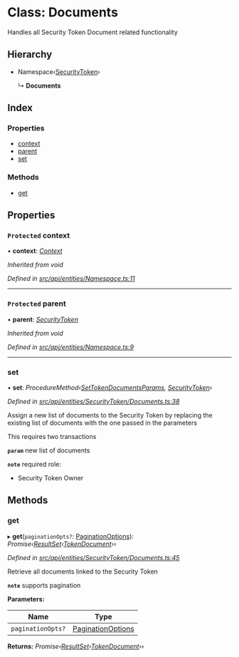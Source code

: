 # Class: Documents

Handles all Security Token Document related functionality

## Hierarchy

* Namespace‹[SecurityToken](securitytoken.md)›

  ↳ **Documents**

## Index

### Properties

* [context](documents.md#protected-context)
* [parent](documents.md#protected-parent)
* [set](documents.md#set)

### Methods

* [get](documents.md#get)

## Properties

### `Protected` context

• **context**: *[Context](context.md)*

*Inherited from void*

*Defined in [src/api/entities/Namespace.ts:11](https://github.com/PolymathNetwork/polymesh-sdk/blob/a0872cf4/src/api/entities/Namespace.ts#L11)*

___

### `Protected` parent

• **parent**: *[SecurityToken](securitytoken.md)*

*Inherited from void*

*Defined in [src/api/entities/Namespace.ts:9](https://github.com/PolymathNetwork/polymesh-sdk/blob/a0872cf4/src/api/entities/Namespace.ts#L9)*

___

###  set

• **set**: *ProcedureMethod‹[SetTokenDocumentsParams](../interfaces/settokendocumentsparams.md), [SecurityToken](securitytoken.md)›*

*Defined in [src/api/entities/SecurityToken/Documents.ts:38](https://github.com/PolymathNetwork/polymesh-sdk/blob/a0872cf4/src/api/entities/SecurityToken/Documents.ts#L38)*

Assign a new list of documents to the Security Token by replacing the existing list of documents with the one passed in the parameters

This requires two transactions

**`param`** new list of documents

**`note`** required role:
  - Security Token Owner

## Methods

###  get

▸ **get**(`paginationOpts?`: [PaginationOptions](../interfaces/paginationoptions.md)): *Promise‹[ResultSet](../interfaces/resultset.md)‹[TokenDocument](../interfaces/tokendocument.md)››*

*Defined in [src/api/entities/SecurityToken/Documents.ts:45](https://github.com/PolymathNetwork/polymesh-sdk/blob/a0872cf4/src/api/entities/SecurityToken/Documents.ts#L45)*

Retrieve all documents linked to the Security Token

**`note`** supports pagination

**Parameters:**

Name | Type |
------ | ------ |
`paginationOpts?` | [PaginationOptions](../interfaces/paginationoptions.md) |

**Returns:** *Promise‹[ResultSet](../interfaces/resultset.md)‹[TokenDocument](../interfaces/tokendocument.md)››*

